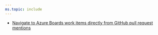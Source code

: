 ```yaml
---
ms.topic: include
---
```


- [Navigate to Azure Boards work items directly from GitHub pull request mentions](#navigate-to-azure-boards-work-items-directly-from-github-pull-request-mentions)